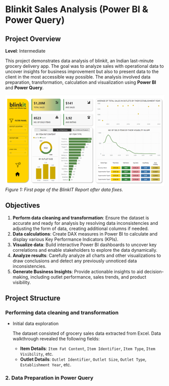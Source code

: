 # Blinkit Sales Analysis (Power BI & Power Query)

## Project Overview

**Level**: Intermediate  

This project demonstrates data analysis of blinkit, an Indian last-minute grocery delivery app. The goal was to analyze sales with operational data to uncover insights for business improvement but also to present data to the client in the most accessible way possible. The analysis involved data preparation, transformation, calculation and visualization using **Power BI** and **Power Query**.

![Dashboard Overview](blinkit_report_PrtSc_1_FIXED.png)
*Figure 1: First page of the BlinkIT Report after data fixes.*

## Objectives

1. **Perform data cleaning and transformation**: Ensure the dataset is accurate and ready for analysis by resolving data inconsistencies and adjusting the form of data, creating additional columns if needed.
2. **Data calculations**: Create DAX measures in Power BI to calculate and display various Key Performance Indicators (KPIs).
3. **Visualize data**: Build interactive Power BI dashboards to uncover key correlations and enable stakeholders to explore the data dynamically.
4. **Analyze results**: Carefully analyze all charts and other visualizations to draw conclusions and detect any previously unnoticed data inconsistencies.
5. **Generate Business Insights**: Provide actionable insights to aid decision-making, including outlet performance, sales trends, and product visibility.

## Project Structure

### Performing data cleaning and transformation
- Initial data exploration

  The dataset consisted of grocery sales data extracted from Excel. Data walkthrough revealed the following fields:
  - **Item Details**: `Item Fat Content`, `Item Identifier`, `Item Type`, `Item Visibility`, etc.
  - **Outlet Details**: `Outlet Identifier`, `Outlet Size`, `Outlet Type`, `Establishment Year`, etc.

### 2. Data Preparation in Power Query
